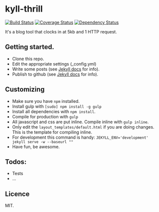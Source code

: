 kyll-thrill
===========
[![Build Status](https://secure.travis-ci.org/eiriksm/kyll-thrill.png)](http://travis-ci.org/eiriksm/kyll-thrill)
[![Coverage Status](https://coveralls.io/repos/eiriksm/kyll-thrill/badge.png?branch=master)](https://coveralls.io/r/eiriksm/kyll-thrill?branch=master)
[![Dependency Status](https://david-dm.org/eiriksm/kyll-thrill.png)](https://david-dm.org/eiriksm/kyll-thrill)

It's a blog tool that clocks in at 5kb and 1 HTTP request.

## Getting started.
- Clone this repo.
- Edit the appropriate settings (_config.yml)
- Write some posts (see [Jekyll docs](http://jekyllrb.com/) for info).
- Publish to github (see [Jekyll docs](http://jekyllrb.com/) for info).

## Customizing
- Make sure you have `npm` installed.
- Install gulp with `[sudo] npm install -g gulp`
- Install all dependencies with `npm install`.
- Compile for production with `gulp`
- All javascript and css are put inline. Compile inline with `gulp inline`.
- Only edit the `layout_templates/default.html` if you are doing changes. This is the template for compiling inline.
- For development this command is handy: `JEKYLL_ENV='development' jekyll serve -w --baseurl ""`
- Have fun, be awesome.

## Todos:
- Tests
- ...

## Licence
MIT.
